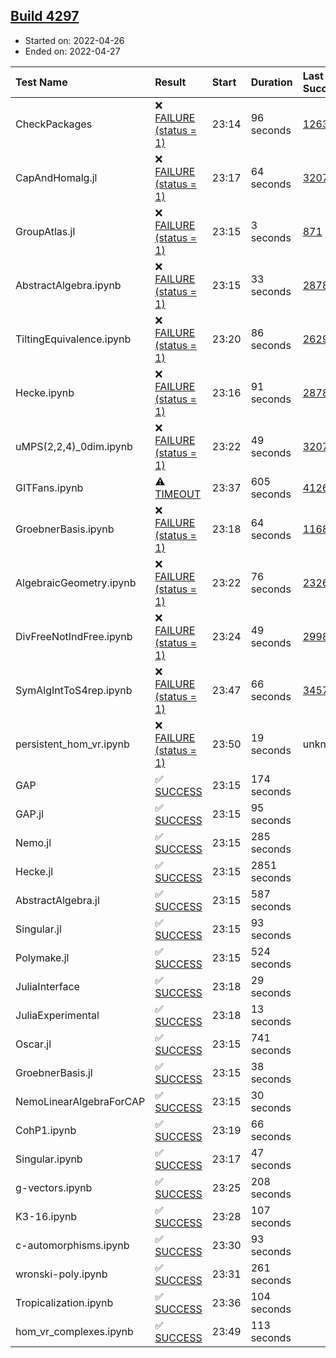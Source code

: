 ## [Build 4297](https://oscarci.mathematik.uni-kl.de/job/oscar-stable/4297/)

* Started on: 2022-04-26
* Ended on: 2022-04-27

| Test Name    | Result | Start | Duration | Last Success | First Failure |
|:-------------|:-------|:------|:---------|:-------------|:--------------|
| CheckPackages | ❌ [FAILURE (status = 1)](https://oscarci.mathematik.uni-kl.de/job/oscar-stable/4297/artifact/logs/build-4297/CheckPackages.log) | 23:14 | 96 seconds | [1263](https://oscarci.mathematik.uni-kl.de/job/oscar-stable/1263/) | [1264](https://oscarci.mathematik.uni-kl.de/job/oscar-stable/1264/) |
| CapAndHomalg.jl | ❌ [FAILURE (status = 1)](https://oscarci.mathematik.uni-kl.de/job/oscar-stable/4297/artifact/logs/build-4297/CapAndHomalg.jl.log) | 23:17 | 64 seconds | [3207](https://oscarci.mathematik.uni-kl.de/job/oscar-stable/3207/) | [3208](https://oscarci.mathematik.uni-kl.de/job/oscar-stable/3208/) |
| GroupAtlas.jl | ❌ [FAILURE (status = 1)](https://oscarci.mathematik.uni-kl.de/job/oscar-stable/4297/artifact/logs/build-4297/GroupAtlas.jl.log) | 23:15 | 3 seconds | [871](https://oscarci.mathematik.uni-kl.de/job/oscar-stable/871/) | [872](https://oscarci.mathematik.uni-kl.de/job/oscar-stable/872/) |
| AbstractAlgebra.ipynb | ❌ [FAILURE (status = 1)](https://oscarci.mathematik.uni-kl.de/job/oscar-stable/4297/artifact/logs/build-4297/AbstractAlgebra.ipynb.log) | 23:15 | 33 seconds | [2878](https://oscarci.mathematik.uni-kl.de/job/oscar-stable/2878/) | [2879](https://oscarci.mathematik.uni-kl.de/job/oscar-stable/2879/) |
| TiltingEquivalence.ipynb | ❌ [FAILURE (status = 1)](https://oscarci.mathematik.uni-kl.de/job/oscar-stable/4297/artifact/logs/build-4297/TiltingEquivalence.ipynb.log) | 23:20 | 86 seconds | [2629](https://oscarci.mathematik.uni-kl.de/job/oscar-stable/2629/) | [2630](https://oscarci.mathematik.uni-kl.de/job/oscar-stable/2630/) |
| Hecke.ipynb | ❌ [FAILURE (status = 1)](https://oscarci.mathematik.uni-kl.de/job/oscar-stable/4297/artifact/logs/build-4297/Hecke.ipynb.log) | 23:16 | 91 seconds | [2878](https://oscarci.mathematik.uni-kl.de/job/oscar-stable/2878/) | [2879](https://oscarci.mathematik.uni-kl.de/job/oscar-stable/2879/) |
| uMPS(2,2,4)_0dim.ipynb | ❌ [FAILURE (status = 1)](https://oscarci.mathematik.uni-kl.de/job/oscar-stable/4297/artifact/logs/build-4297/uMPS-2-2-4-_0dim.ipynb.log) | 23:22 | 49 seconds | [3207](https://oscarci.mathematik.uni-kl.de/job/oscar-stable/3207/) | [3208](https://oscarci.mathematik.uni-kl.de/job/oscar-stable/3208/) |
| GITFans.ipynb | ⚠ [TIMEOUT](https://oscarci.mathematik.uni-kl.de/job/oscar-stable/4297/artifact/logs/build-4297/GITFans.ipynb.log) | 23:37 | 605 seconds | [4126](https://oscarci.mathematik.uni-kl.de/job/oscar-stable/4126/) | [4127](https://oscarci.mathematik.uni-kl.de/job/oscar-stable/4127/) |
| GroebnerBasis.ipynb | ❌ [FAILURE (status = 1)](https://oscarci.mathematik.uni-kl.de/job/oscar-stable/4297/artifact/logs/build-4297/GroebnerBasis.ipynb.log) | 23:18 | 64 seconds | [1168](https://oscarci.mathematik.uni-kl.de/job/oscar-stable/1168/) | [1169](https://oscarci.mathematik.uni-kl.de/job/oscar-stable/1169/) |
| AlgebraicGeometry.ipynb | ❌ [FAILURE (status = 1)](https://oscarci.mathematik.uni-kl.de/job/oscar-stable/4297/artifact/logs/build-4297/AlgebraicGeometry.ipynb.log) | 23:22 | 76 seconds | [2326](https://oscarci.mathematik.uni-kl.de/job/oscar-stable/2326/) | [2327](https://oscarci.mathematik.uni-kl.de/job/oscar-stable/2327/) |
| DivFreeNotIndFree.ipynb | ❌ [FAILURE (status = 1)](https://oscarci.mathematik.uni-kl.de/job/oscar-stable/4297/artifact/logs/build-4297/DivFreeNotIndFree.ipynb.log) | 23:24 | 49 seconds | [2998](https://oscarci.mathematik.uni-kl.de/job/oscar-stable/2998/) | [2999](https://oscarci.mathematik.uni-kl.de/job/oscar-stable/2999/) |
| SymAlgIntToS4rep.ipynb | ❌ [FAILURE (status = 1)](https://oscarci.mathematik.uni-kl.de/job/oscar-stable/4297/artifact/logs/build-4297/SymAlgIntToS4rep.ipynb.log) | 23:47 | 66 seconds | [3457](https://oscarci.mathematik.uni-kl.de/job/oscar-stable/3457/) | [3458](https://oscarci.mathematik.uni-kl.de/job/oscar-stable/3458/) |
| persistent_hom_vr.ipynb | ❌ [FAILURE (status = 1)](https://oscarci.mathematik.uni-kl.de/job/oscar-stable/4297/artifact/logs/build-4297/persistent_hom_vr.ipynb.log) | 23:50 | 19 seconds | unknown | unknown |
| GAP | ✅ [SUCCESS](https://oscarci.mathematik.uni-kl.de/job/oscar-stable/4297/artifact/logs/build-4297/GAP.log) | 23:15 | 174 seconds |  |  |
| GAP.jl | ✅ [SUCCESS](https://oscarci.mathematik.uni-kl.de/job/oscar-stable/4297/artifact/logs/build-4297/GAP.jl.log) | 23:15 | 95 seconds |  |  |
| Nemo.jl | ✅ [SUCCESS](https://oscarci.mathematik.uni-kl.de/job/oscar-stable/4297/artifact/logs/build-4297/Nemo.jl.log) | 23:15 | 285 seconds |  |  |
| Hecke.jl | ✅ [SUCCESS](https://oscarci.mathematik.uni-kl.de/job/oscar-stable/4297/artifact/logs/build-4297/Hecke.jl.log) | 23:15 | 2851 seconds |  |  |
| AbstractAlgebra.jl | ✅ [SUCCESS](https://oscarci.mathematik.uni-kl.de/job/oscar-stable/4297/artifact/logs/build-4297/AbstractAlgebra.jl.log) | 23:15 | 587 seconds |  |  |
| Singular.jl | ✅ [SUCCESS](https://oscarci.mathematik.uni-kl.de/job/oscar-stable/4297/artifact/logs/build-4297/Singular.jl.log) | 23:15 | 93 seconds |  |  |
| Polymake.jl | ✅ [SUCCESS](https://oscarci.mathematik.uni-kl.de/job/oscar-stable/4297/artifact/logs/build-4297/Polymake.jl.log) | 23:15 | 524 seconds |  |  |
| JuliaInterface | ✅ [SUCCESS](https://oscarci.mathematik.uni-kl.de/job/oscar-stable/4297/artifact/logs/build-4297/JuliaInterface.log) | 23:18 | 29 seconds |  |  |
| JuliaExperimental | ✅ [SUCCESS](https://oscarci.mathematik.uni-kl.de/job/oscar-stable/4297/artifact/logs/build-4297/JuliaExperimental.log) | 23:18 | 13 seconds |  |  |
| Oscar.jl | ✅ [SUCCESS](https://oscarci.mathematik.uni-kl.de/job/oscar-stable/4297/artifact/logs/build-4297/Oscar.jl.log) | 23:15 | 741 seconds |  |  |
| GroebnerBasis.jl | ✅ [SUCCESS](https://oscarci.mathematik.uni-kl.de/job/oscar-stable/4297/artifact/logs/build-4297/GroebnerBasis.jl.log) | 23:15 | 38 seconds |  |  |
| NemoLinearAlgebraForCAP | ✅ [SUCCESS](https://oscarci.mathematik.uni-kl.de/job/oscar-stable/4297/artifact/logs/build-4297/NemoLinearAlgebraForCAP.log) | 23:15 | 30 seconds |  |  |
| CohP1.ipynb | ✅ [SUCCESS](https://oscarci.mathematik.uni-kl.de/job/oscar-stable/4297/artifact/logs/build-4297/CohP1.ipynb.log) | 23:19 | 66 seconds |  |  |
| Singular.ipynb | ✅ [SUCCESS](https://oscarci.mathematik.uni-kl.de/job/oscar-stable/4297/artifact/logs/build-4297/Singular.ipynb.log) | 23:17 | 47 seconds |  |  |
| g-vectors.ipynb | ✅ [SUCCESS](https://oscarci.mathematik.uni-kl.de/job/oscar-stable/4297/artifact/logs/build-4297/g-vectors.ipynb.log) | 23:25 | 208 seconds |  |  |
| K3-16.ipynb | ✅ [SUCCESS](https://oscarci.mathematik.uni-kl.de/job/oscar-stable/4297/artifact/logs/build-4297/K3-16.ipynb.log) | 23:28 | 107 seconds |  |  |
| c-automorphisms.ipynb | ✅ [SUCCESS](https://oscarci.mathematik.uni-kl.de/job/oscar-stable/4297/artifact/logs/build-4297/c-automorphisms.ipynb.log) | 23:30 | 93 seconds |  |  |
| wronski-poly.ipynb | ✅ [SUCCESS](https://oscarci.mathematik.uni-kl.de/job/oscar-stable/4297/artifact/logs/build-4297/wronski-poly.ipynb.log) | 23:31 | 261 seconds |  |  |
| Tropicalization.ipynb | ✅ [SUCCESS](https://oscarci.mathematik.uni-kl.de/job/oscar-stable/4297/artifact/logs/build-4297/Tropicalization.ipynb.log) | 23:36 | 104 seconds |  |  |
| hom_vr_complexes.ipynb | ✅ [SUCCESS](https://oscarci.mathematik.uni-kl.de/job/oscar-stable/4297/artifact/logs/build-4297/hom_vr_complexes.ipynb.log) | 23:49 | 113 seconds |  |  |
